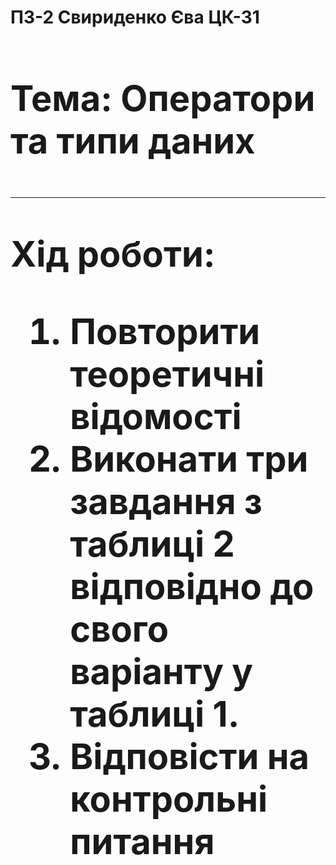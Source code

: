**<h1>ПЗ-2 Свириденко Єва ЦК-31<h1>**

**Тема: Оператори та типи даних**
___
**Хід роботи:**
1. Повторити теоретичні відомості
2. Виконати три завдання з таблиці 2 відповідно до свого варіанту у таблиці 1.
3. Відповісти на контрольні питання
